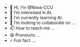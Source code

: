 - 👋 Hi, I’m @Niwa-CCU
- 👀 I’m interested in AI.
- 🌱 I’m currently learning AI.
- 💞️ I’m looking to collaborate on ...
- 📫 How to reach me ...
- 😄 Pronouns: ...
- ⚡ Fun fact: ...

<!---
Niwa-CCU/Niwa-CCU is a ✨ special ✨ repository because its `README.md` (this file) appears on your GitHub profile.
You can click the Preview link to take a look at your changes.
--->
